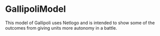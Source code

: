 # GallipoliModel

This model of Gallipoli uses Netlogo and is intended to show some of the outcomes from giving units more autonomy in a battle.
